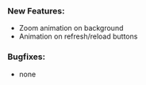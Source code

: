 ### New Features:
- Zoom animation on background
- Animation on refresh/reload buttons

### Bugfixes:
- none